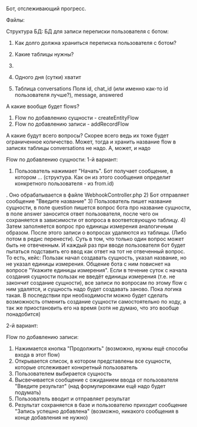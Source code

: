 Бот, отслеживающий прогресс. 

Файлы:


Структура БД:
БД для записи переписки пользователя с ботом:
1) Как долго должна храниться переписка пользователя с ботом?
2) Какие таблицы нужны?
3) 


1) Одного дня (сутки) хватит
2) Таблица conversations
Поля id, chat_id (или именно как-то id пользователя лучше?), message, answered

А какие вообще будет flows?
1) Flow по добавлению сущности - createEntityFlow
2) Flow по добавлению записи - addRecordFlow

А какие будут всего вопросы? Скорее всего ведь их тоже будет ограниченное количество. Может, 
тогда и хранить название flow в записях таблицы conversations не надо. А, может, и надо

Flow по добавлению сущности: 
1-й вариант:
1) Пользователь нажимает "Начать". Бот получает сообщение, в котором ...
(структура. Как он из этого сообщения определит конкретного пользователя - из from.id)

 . Оно обрабатывается в файле WebhookController.php
2) Бот отправляет сообщение "Введите название"
3) Пользователь пишет название сущности, в поле question пишется вопрос бота про название сущности,
в поле answer заносится ответ пользователя, после чего он сохраняется в зависимости от вопроса в 
воответсвующую таблицу. 
4) Затем заполняется вопрос про единицы измерения аналогичным образом. После этого записи о вопросах
удаляются из таблицы. (Либо потом в редис перенести). Суть в том, что только один вопрос может быть не 
отвеченным. И каждый раз при вводе пользователя бот будет пытаться подставить его ввод как ответ на 
тот не отвеченный вопрос. То есть, кейс:
Пользак начал создавать сущность, указал название, но не указал единицы измерения. Общение бота с ним повиснет на вопросе "Укажите единицы измерения". Если в течение суток с начала создания сущности пользак 
не введёт единицы измерения (т.е. не закончит создание сущности), все записи по вопросам по этому flow с 
ним удалятся, и сущность надо будет создавать заново. Пока логика такая. В последствии при необходимости 
можно будет сделать возможность отменить создание сущности самостоятельно по ходу, а так же 
приостановить его на время (хотя не думаю, что это вообще понадобится)

2-й вариант:


Flow по добавлению записи:
1) Нажимается кнопка "Продолжить" (возможно, нужны ещё способы входа в этот flow)
2) Открывается список, в котором представлены все сущности, которые отслеживает конкретный пользователь
3) Пользователем выбирается сущность
4) Высвечивается сообщение с ожиданием ввода от пользователя "Введите результат" (над формулировками 
ещё надо будет подумать)
5) Пользователь вводит и отправляет результат
6) Результат сохраняется в базе и пользователю приходит сообщение "Запись успешно добавлена" (возможно, 
никакого сообщения в конце добавления не нужно)



